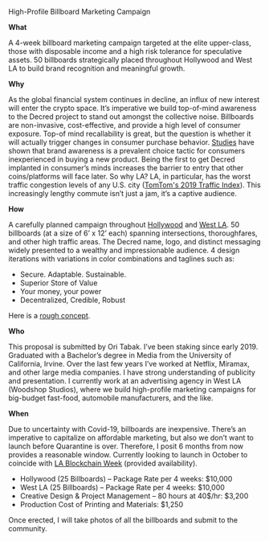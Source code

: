 High-Profile Billboard Marketing Campaign

**What**

A 4-week billboard marketing campaign targeted at the elite upper-class, those with disposable income and a high risk tolerance for speculative assets. 50 billboards strategically placed throughout Hollywood and West LA to build brand recognition and meaningful growth. 

**Why**

As the global financial system continues in decline, an influx of new interest will enter the crypto space. It’s imperative we build top-of-mind awareness to the Decred project to stand out amongst the collective noise. Billboards are non-invasive, cost-effective, and provide a high level of consumer exposure. Top-of mind recallability is great, but the question is whether it will actually trigger changes in consumer purchase behavior. [Studies](https://byronsharp.files.wordpress.com/2008/04/4033.pdf) have shown that brand awareness is a prevalent choice tactic for consumers inexperienced in buying a new product. Being the first to get Decred implanted in consumer’s minds increases the barrier to entry that other coins/platforms will face later. So why LA? LA, in particular, has the worst traffic congestion levels of any U.S. city ([TomTom's 2019 Traffic Index](https://www.tomtom.com/en_gb/traffic-index/ranking/?country=CA,MX,US)). This increasingly lengthy commute isn’t just a jam, it’s a captive audience.

**How**

A carefully planned campaign throughout [Hollywood](https://i.imgur.com/sf0kfNT.jpg) and [West LA](https://i.imgur.com/g7HzTRw.jpg). 50 billboards (at a size of 6’ x 12’ each) spanning intersections, thoroughfares, and other high traffic areas. The Decred name, logo, and distinct messaging widely presented to a wealthy and impressionable audience. 4 design iterations with variations in color combinations and taglines such as:
-	Secure. Adaptable. Sustainable.
-	Superior Store of Value
-	Your money, your power
-	Decentralized, Credible, Robust

Here is a [rough concept](https://i.imgur.com/I1IPnAb.jpg).

**Who**

This proposal is submitted by Ori Tabak. I’ve been staking since early 2019. Graduated with a Bachelor’s degree in Media from the University of California, Irvine. Over the last few years I’ve worked at Netflix, Miramax, and other large media companies. I have strong understanding of publicity and presentation.
I currently work at an advertising agency in West LA (Woodshop Studios), where we build high-profile marketing campaigns for big-budget fast-food, automobile manufacturers, and the like. 

**When**

Due to uncertainty with Covid-19, billboards are inexpensive. There’s an imperative to capitalize on affordable marketing, but also we don’t want to launch before Quarantine is over. Therefore, I posit 6 months from now provides a reasonable window. Currently looking to launch in October to coincide with [LA Blockchain Week](https://lablockchainweek.org/) (provided availability). 
-	Hollywood (25 Billboards) – Package Rate per 4 weeks: $10,000
-	West LA (25 Billboards) – Package Rate per 4 weeks: $10,000
-	Creative Design & Project Management – 80 hours at 40$/hr: $3,200
-	Production Cost of Printing and Materials: $1,250

Once erected, I will take photos of all the billboards and submit to the community.